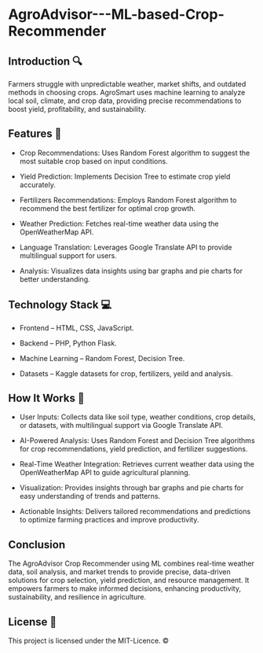 # AgroAdvisor---ML-based-Crop-Recommender

## Introduction 🔍
Farmers struggle with unpredictable weather, market shifts, and outdated methods in choosing crops. 
AgroSmart uses machine learning to analyze local soil, climate, and crop data, providing precise recommendations to boost yield, profitability, and sustainability.

## Features 🎯
 - Crop Recommendations: Uses Random Forest algorithm to suggest  the most suitable crop based on input conditions.

 - Yield Prediction: Implements Decision Tree to estimate crop yield accurately.

 - Fertilizers Recommendations: Employs Random Forest algorithm to recommend the best fertilizer for optimal crop growth.

 - Weather Prediction: Fetches real-time weather data using the OpenWeatherMap API.

 - Language Translation: Leverages Google Translate API to provide multilingual support for users.

 - Analysis: Visualizes data insights using bar graphs and pie charts for better understanding.

## Technology Stack 💻
- Frontend – HTML, CSS, JavaScript.

- Backend – PHP, Python Flask.

- Machine Learning – Random Forest, Decision Tree.

- Datasets – Kaggle datasets for crop, fertilizers, yeild and analysis.

## How It Works 🚀
 - User Inputs: Collects data like soil type, weather conditions, crop details, or datasets, with multilingual support via Google Translate API.

 - AI-Powered Analysis: Uses Random Forest and Decision Tree algorithms for crop recommendations, yield prediction, and fertilizer suggestions.

 - Real-Time Weather Integration: Retrieves current weather data using the OpenWeatherMap API to guide agricultural planning.

 - Visualization: Provides insights through bar graphs and pie charts for easy understanding of trends and patterns.

 - Actionable Insights: Delivers tailored recommendations and predictions to optimize farming practices and improve productivity.

## Conclusion 
The AgroAdvisor Crop Recommender using ML combines real-time weather data, soil analysis, and market trends to provide precise, data-driven solutions for crop selection, yield prediction, and resource management. It empowers farmers to make informed decisions, enhancing productivity, sustainability, and resilience in agriculture.

## License 📄
This project is licensed under the MIT-Licence. ©️



